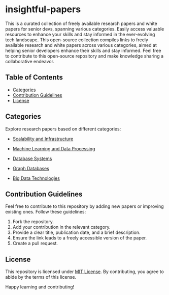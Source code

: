 # insightful-papers

This is a curated collection of freely available research papers and white papers for senior devs, spanning various categories. Easily access valuable resources to enhance your skills and stay informed in the ever-evolving tech landscape. This open-source collection compiles links to freely available research and white papers across various categories, aimed at helping senior developers enhance their skills and stay informed. Feel free to contribute to this open-source repository and make knowledge sharing a collaborative endeavor.

## Table of Contents

- [Categories](#categories)
- [Contribution Guidelines](#contribution-guidelines)
- [License](#license)

## Categories

Explore research papers based on different categories:

- [Scalability and Infrastructure](papers/scalability-and-infrastructure.md)
- [Machine Learning and Data Processing](papers/machine-learning-and-data-processing.md)
- [Database Systems](papers/database-systems.md)
- [Graph Databases](papers/graph-databases.md)
- [Big Data Technologies](papers/big-data-technologies.md)

  <!-- Add more categories as needed -->

## Contribution Guidelines

Feel free to contribute to this repository by adding new papers or improving existing ones. Follow these guidelines:

1. Fork the repository.
2. Add your contribution in the relevant category.
3. Provide a clear title, publication date, and a brief description.
4. Ensure the link leads to a freely accessible version of the paper.
5. Create a pull request.

## License

This repository is licensed under [MIT License](LICENSE.md). By contributing, you agree to abide by the terms of this license.

Happy learning and contributing!
